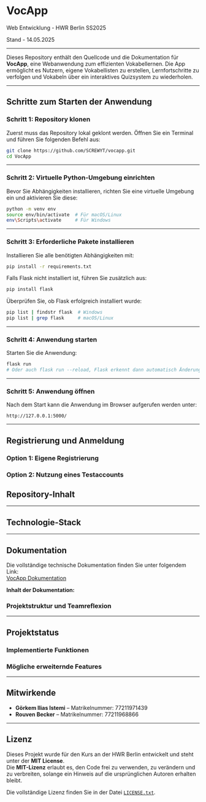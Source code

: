 
# **VocApp**

Web Entwicklung - HWR Berlin SS2025

Stand - 14.05.2025

---

Dieses Repository enthält den Quellcode und die Dokumentation für **VocApp**, eine Webanwendung zum effizienten Vokabellernen. Die App ermöglicht es Nutzern, eigene Vokabellisten zu erstellen, Lernfortschritte zu verfolgen und Vokabeln über ein interaktives Quizsystem zu wiederholen.

---

## **Schritte zum Starten der Anwendung**

### **Schritt 1: Repository klonen**
Zuerst muss das Repository lokal geklont werden. Öffnen Sie ein Terminal und führen Sie folgenden Befehl aus:

```bash
git clone https://github.com/SCREWYT/vocapp.git
cd VocApp
```

---

### **Schritt 2: Virtuelle Python-Umgebung einrichten**
Bevor Sie Abhängigkeiten installieren, richten Sie eine virtuelle Umgebung ein und aktivieren Sie diese:

```bash
python -m venv env
source env/bin/activate  # Für macOS/Linux
env\Scripts\activate     # Für Windows
```

---

### **Schritt 3: Erforderliche Pakete installieren**
Installieren Sie alle benötigten Abhängigkeiten mit:

```bash
pip install -r requirements.txt
```

Falls Flask nicht installiert ist, führen Sie zusätzlich aus:

```bash
pip install flask
```

Überprüfen Sie, ob Flask erfolgreich installiert wurde:

```bash
pip list | findstr flask  # Windows
pip list | grep flask     # macOS/Linux
```

---

### **Schritt 4: Anwendung starten**
Starten Sie die Anwendung: 

```bash
flask run
# Oder auch flask run --reload, Flask erkennt dann automatisch Änderungen im Code
```

---

### **Schritt 5: Anwendung öffnen**
Nach dem Start kann die Anwendung im Browser aufgerufen werden unter:

```
http://127.0.0.1:5000/
```

---

## **Registrierung und Anmeldung**

### **Option 1: Eigene Registrierung**

### **Option 2: Nutzung eines Testaccounts**


## **Repository-Inhalt**

---

## **Technologie-Stack**

---

## **Dokumentation**

Die vollständige technische Dokumentation finden Sie unter folgendem Link:  
[VocApp Dokumentation](https://screwyt.github.io/vocapp/)

**Inhalt der Dokumentation:**  

### **Projektstruktur und Teamreflexion**

<!-- Hier kommen dann die Reiterpunkte links bei der Doku hin --> 

---

## **Projektstatus**

### **Implementierte Funktionen**

### **Mögliche erweiternde Features**

---

## **Mitwirkende**

- **Görkem Ilias Istemi** – Matrikelnummer: 77211971439
- **Rouven Becker** – Matrikelnummer: 77211968866 

---

## **Lizenz**  

Dieses Projekt wurde für den Kurs an der HWR Berlin entwickelt und steht unter der **MIT License**.  
Die **MIT-Lizenz** erlaubt es, den Code frei zu verwenden, zu verändern und zu verbreiten, solange ein Hinweis auf die ursprünglichen Autoren erhalten bleibt.  

Die vollständige Lizenz finden Sie in der Datei [`LICENSE.txt`](LICENSE.txt).